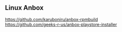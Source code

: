 ## Linux Anbox  

https://github.com/karuboniru/anbox-rpmbuild  
https://github.com/geeks-r-us/anbox-playstore-installer
